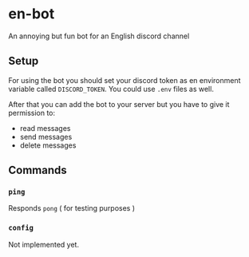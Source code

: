# en-bot

An annoying but fun bot for an English discord channel

## Setup
For using the bot you should set your discord token as en environment variable called `DISCORD_TOKEN`.
You could use `.env` files as well.

After that you can add the bot to your server but you have to give it permission to:
 - read messages
 - send messages
 - delete messages

## Commands
### `ping`
Responds `pong` ( for testing purposes )
### `config`
Not implemented yet.